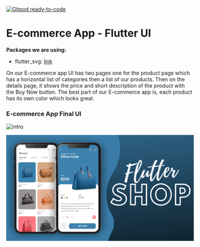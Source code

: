[![Gitpod ready-to-code](https://img.shields.io/badge/Gitpod-ready--to--code-blue?logo=gitpod)](https://gitpod.io/#https://github.com/abuanwar072/E-commerce-App-UI-Flutter)

# E-commerce App - Flutter UI



**Packages we are using:**

- flutter_svg: [link](https://pub.dev/packages/flutter_svg)


On our E-commerce app UI has two pages one for the product page which has a horizontal list of categories then a list of our products. Then on the details page, it shows the price and short description of the product with the Buy Now button. The best part of our E-commerce app is, each product has its own color which looks great.

### E-commerce App Final UI

![intro](intro.gif)

![App UI](/ui.png)
